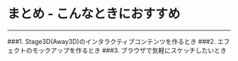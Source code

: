 # まとめ - こんなときにおすすめ <i class="fa fa-smile-o"></i>
***
###1. Stage3D(Away3D)の<span class="red">インタラクティブコンテンツを作るとき</span>
###2. エフェクトの<span class="red">モックアップを作るとき</span>
###3. ブラウザで気軽に<span class="red">スケッチしたいとき</span>

<div class="fixed-right-bottom">
<i class="fa fa fa-spinner fa-spin fa-2x"></i>
</div>